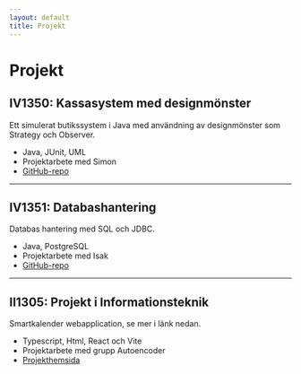 ```yaml
---
layout: default
title: Projekt
---
```


# Projekt

## IV1350: Kassasystem med designmönster
Ett simulerat butikssystem i Java med användning av designmönster som Strategy och Observer.

- Java, JUnit, UML
- Projektarbete med Simon
- [GitHub-repo](https://github.com/KebabKent/IV1350-VT25-Nikodemus-Ohm--Simon-Moradbakti)

---

## IV1351: Databashantering
Databas hantering med SQL och JDBC.

- Java, PostgreSQL
- Projektarbete med Isak
- [GitHub-repo](https://github.com/KebabKent/Project-IV1351-HT-24-Nikodemus-and-Isak-)

---

## II1305: Projekt i Informationsteknik
Smartkalender webapplication, se mer i länk nedan.

- Typescript, Html, React och Vite 
- Projektarbete med grupp Autoencoder
- [Projekthemsida](https://sites.google.com/view/smart-calender/)
